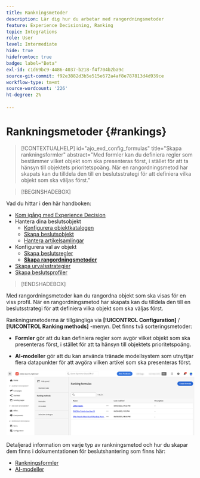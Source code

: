 ```yaml
---
title: Rankningsmetoder
description: Lär dig hur du arbetar med rangordningsmetoder
feature: Experience Decisioning, Ranking
topic: Integrations
role: User
level: Intermediate
hide: true
hidefromtoc: true
badge: label="Beta"
exl-id: c1d69bc9-4486-4037-b218-f4f704b2ba9c
source-git-commit: f92e3882d3b5e515e672a4af8e787813d4d939ce
workflow-type: tm+mt
source-wordcount: '226'
ht-degree: 2%

---
```


# Rankningsmetoder {#rankings}

>[!CONTEXTUALHELP]
>id="ajo_exd_config_formulas"
>title="Skapa rankningsformler"
>abstract="Med formler kan du definiera regler som bestämmer vilket objekt som ska presenteras först, i stället för att ta hänsyn till objektets prioritetspoäng. När en rangordningsmetod har skapats kan du tilldela den till en beslutsstrategi för att definiera vilka objekt som ska väljas först."

>[!BEGINSHADEBOX]

Vad du hittar i den här handboken:

* [Kom igång med Experience Decision](gs-experience-decisioning.md)
* Hantera dina beslutsobjekt
   * [Konfigurera objektkatalogen](catalogs.md)
   * [Skapa beslutsobjekt](items.md)
   * [Hantera artikelsamlingar](collections.md)
* Konfigurera val av objekt
   * [Skapa beslutsregler](rules.md)
   * **[Skapa rangordningsmetoder](ranking.md)**
* [Skapa urvalsstrategier](selection-strategies.md)
* [Skapa beslutsprofiler](create-decision.md)

>[!ENDSHADEBOX]

Med rangordningsmetoder kan du rangordna objekt som ska visas för en viss profil. När en rangordningsmetod har skapats kan du tilldela den till en beslutsstrategi för att definiera vilka objekt som ska väljas först.

Rankningsmetoderna är tillgängliga via **[!UICONTROL Configuration]** / **[!UICONTROL Ranking methods]** -menyn. Det finns två sorteringsmetoder:

* **Formler** gör att du kan definiera regler som avgör vilket objekt som ska presenteras först, i stället för att ta hänsyn till objektets prioritetspoäng.

* **AI-modeller** gör att du kan använda tränade modellsystem som utnyttjar flera datapunkter för att avgöra vilken artikel som ska presenteras först.

![](assets/ranking-create.png)

Detaljerad information om varje typ av rankningsmetod och hur du skapar dem finns i dokumentationen för beslutshantering som finns här:

* [Rankningsformler](../offers/ranking/create-ranking-formulas.md)
* [AI-modeller](../offers/ranking/ai-models.md)
